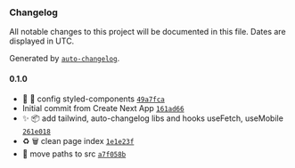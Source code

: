 ### Changelog

All notable changes to this project will be documented in this file. Dates are displayed in UTC.

Generated by [`auto-changelog`](https://github.com/CookPete/auto-changelog).

#### 0.1.0

- 💄 🔧 config styled-components [`49a7fca`](https://github.com/joaotanaca/pokenext/commit/49a7fca333bbe2f786feebd194bda770f22acf25)
- Initial commit from Create Next App [`161ad66`](https://github.com/joaotanaca/pokenext/commit/161ad665c746befae44e2f2f0586be8cfdbbc1f3)
- ✨ 📦 add tailwind, auto-changelog libs and hooks useFetch, useMobile [`261e018`](https://github.com/joaotanaca/pokenext/commit/261e018f6f802e4d2cc9d82d19c2149099c404f2)
- ♻️ 🗑️ clean page index [`1e1e23f`](https://github.com/joaotanaca/pokenext/commit/1e1e23f308df2cf92a796df0795e2ccc5bf3b31c)
- 🚚 move paths to src [`a7f058b`](https://github.com/joaotanaca/pokenext/commit/a7f058bcd7a67b69d64bbb852cf78133595f695a)
